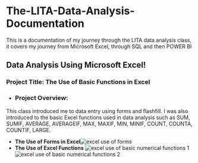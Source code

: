 # The-LITA-Data-Analysis-Documentation
 This is a documentation of my journey through the LITA data analysis class, it covers my journey from Microsoft Excel, through SQL and then POWER BI
## Data Analysis Using Microsoft Excel!
### Project Title: The Use of Basic Functions in Excel 
- ### Project Overview:
This class introduced me to data entry using forms and flashfill.
I was also introduced to the basic Excel functions used in data analysis such as SUM, SUMIF, AVERAGE, AVERAGEIF, MAX, MAXIF, MIN, MINIF, COUNT, COUNTA, COUNTIF, LARGE.
- **The Use of Forms in Excel**![excel use of forms](https://github.com/user-attachments/assets/2aefe740-ddf1-4165-acc0-d09e4f343977)
- **The Use of Excel Functions** ![excel use of basic numerical functions 1](https://github.com/user-attachments/assets/bce45cf5-50b4-4d24-bafa-eb0a91fd1b74)![excel use of basic numerical functions 2](https://github.com/user-attachments/assets/ce88acb7-c5f5-400f-a7fc-dfc7870df27f)


